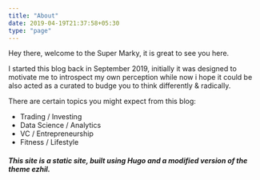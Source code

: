 ```yaml
---
title: "About"
date: 2019-04-19T21:37:58+05:30
type: "page"
---
```


Hey there, welcome to the Super Marky, it is great to see you here.

I started this blog back in September 2019, initially it was designed to motivate me to introspect my own perception while now i hope it could be also acted as a curated to budge you to think differently & radically.

There are certain topics you might expect from this blog:

  * Trading / Investing
  * Data Science / Analytics
  * VC / Entrepreneurship
  * Fitness / Lifestyle 
  








##### This site is a static site, built using Hugo and a modified version of the theme ezhil. #####